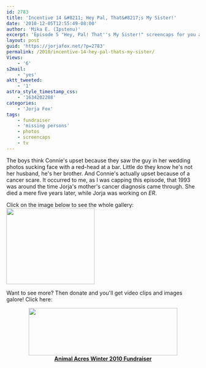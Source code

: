 ```yaml
---
id: 2783
title: 'Incentive 14 &#8211; Hey Pal, That&#8217;s My Sister!'
date: '2010-12-05T12:55:49-08:00'
author: 'Mika E. (Ipstenu)'
excerpt: 'Episode 5 "Hey, Pal! That''s My Sister!" screencaps for you as incentive.  You want clips? You know what you gotta do!'
layout: post
guid: 'https://jorjafox.net/?p=2783'
permalink: /2010/incentive-14-hey-pal-thats-my-sister/
Views:
    - '6'
s2mail:
    - 'yes'
aktt_tweeted:
    - '1'
astra_style_timestamp_css:
    - '1634202288'
categories:
    - 'Jorja Fox'
tags:
    - fundraiser
    - 'missing persons'
    - photos
    - screencaps
    - tv
---
```


The boys think Connie's upset because they saw the guy in her wedding photos sucking face with a red-head at a bar.  Little do they know he's not her husband, he's her brother.  And Connie's actually upset because of a cancer scare.  It occurred to me, as I was capping this episode, that 1993 was around the time Jorja's mother's cancer diagnosis came through.  She died a mere five years later, while Jorja was working on <em>ER</em>.

Click on the image below to see the whole gallery:
<a href="https://jorjafox.net/gallery/tv/missingpersons/sister"><img src="//static.jorjafox.net/wordpress/2010/12/mysister-043.jpg" alt="" title="mysister-043" width="230" height="199" class="aligncenter size-full wp-image-2784" /></a>

Want to see more? Then donate and you'll get video clips and images galore!  Click here:
<center><a href="http://www.crowdrise.com/jfo-animalacres2010/fundraiser/jorjafoxonline"><img src="//static.jorjafox.net/wordpress/2010/11/crowdrise.jpg" alt="" title="crowdrise" width="388" height="124" class="aligncenter size-full wp-image-2683" /><br /><strong>Animal Acres Winter 2010 Fundraiser</strong></a></center>